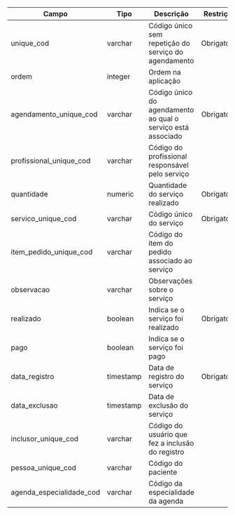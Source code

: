 | Campo | Tipo | Descrição | Restrição |
| --- | --- | --- | --- |
| unique_cod | varchar | Código único sem repetição do serviço do agendamento | Obrigatório |
| ordem | integer | Ordem na aplicação |  |
| agendamento_unique_cod | varchar | Código único do agendamento ao qual o serviço está associado | Obrigatório |
| profissional_unique_cod | varchar | Código do profissional responsável pelo serviço |  |
| quantidade | numeric | Quantidade do serviço realizado | Obrigatório |
| servico_unique_cod | varchar | Código único do serviço | Obrigatório |
| item_pedido_unique_cod | varchar | Código do item do pedido associado ao serviço |  |
| observacao | varchar | Observações sobre o serviço |  |
| realizado | boolean | Indica se o serviço foi realizado | Obrigatório |
| pago | boolean | Indica se o serviço foi pago |  |
| data_registro | timestamp | Data de registro do serviço | Obrigatório |
| data_exclusao | timestamp | Data de exclusão do serviço |  |
| inclusor_unique_cod | varchar | Código do usuário que fez a inclusão do registro |  |
| pessoa_unique_cod | varchar | Código do paciente |  |
| agenda_especialidade_cod | varchar | Código da especialidade da agenda |  |
